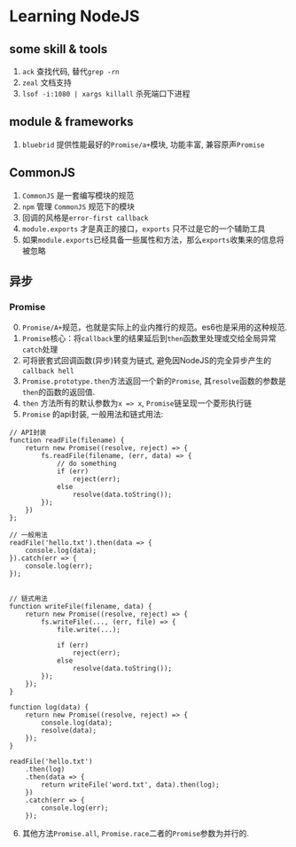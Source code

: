# Learning NodeJS

## some skill & tools

1. `ack` 查找代码, 替代`grep -rn`  
2. `zeal` 文档支持  
3. `lsof -i:1080 | xargs killall` 杀死端口下进程  

## module & frameworks

1. `bluebrid` 提供性能最好的`Promise/a+`模块, 功能丰富, 兼容原声`Promise`


## CommonJS

1. `CommonJS` 是一套编写模块的规范  
2. `npm` 管理 `CommonJS` 规范下的模块  
3. 回调的风格是`error-first callback`
4. `module.exports` 才是真正的接口，`exports` 只不过是它的一个辅助工具  
5. 如果`module.exports`已经具备一些属性和方法，那么`exports`收集来的信息将被忽略  

## 异步

### Promise

0. `Promise/A+`规范，也就是实际上的业内推行的规范。es6也是采用的这种规范. 
1. `Promise`核心：将`callback`里的结果延后到`then`函数里处理或交给全局异常`catch`处理  
2. 可将嵌套式回调函数(异步)转变为链式, 避免因NodeJS的完全异步产生的`callback hell`  
3. `Promise.prototype.then`方法返回一个新的`Promise`, 其`resolve`函数的参数是`then`的函数的返回值.
4. `then` 方法所有的默认参数为`x => x`, `Promise`链呈现一个菱形执行链  
5. `Promise` 的api封装, 一般用法和链式用法:
```
// API封装
function readFile(filename) {
    return new Promise((resolve, reject) => {
        fs.readFile(filename, (err, data) => {
            // do something
            if (err) 
                reject(err);
            else
                resolve(data.toString());
        });
    })
};

// 一般用法
readFile('hello.txt').then(data => {
    console.log(data);
}).catch(err => {
    console.log(err);
});


// 链式用法
function writeFile(filename, data) {
    return new Promise((resolve, reject) => {
        fs.writeFile(..., (err, file) => {
            file.write(...);

            if (err) 
                reject(err);
            else
                resolve(data.toString());
        });
    });
}

function log(data) {
    return new Promise((resolve, reject) => {
        console.log(data);
        resolve(data);
    });
}

readFile('hello.txt')
    .then(log)
    .then(data => {
        return writeFile('word.txt', data).then(log);
    })
    .catch(err => {
        console.log(err);
    });
```

6. 其他方法`Promise.all`, `Promise.race`二者的`Promise`参数为并行的.  
